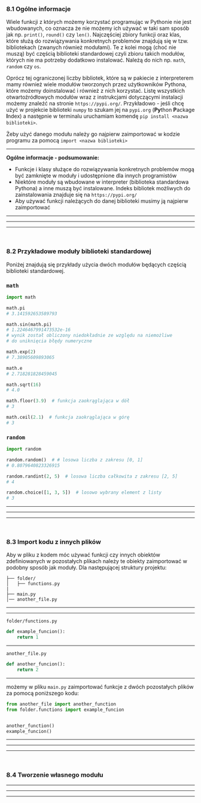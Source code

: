 ### 8.1 Ogólne informacje
Wiele funkcji z których możemy korzystać programując w Pythonie nie jest wbudowanych, co oznacza że nie możemy ich używać w taki sam sposób jak np. `print()`, `round()` czy `len()`. Najczęściej zbiory funkcji oraz klas, które służą do rozwiązywania konkretnych problemów znajdują się w tzw. bibliotekach (zwanych również modułami). Te z kolei mogą (choć nie muszą) być częścią biblioteki standardowej czyli zbioru takich modułów, których nie ma potrzeby dodatkowo instalować. Należą do nich np. `math`, `random` czy `os`.

Oprócz tej ograniczonej liczby bibliotek, które są w pakiecie z interpreterem mamy również wiele modułów tworzonych przez użytkowników Pythona, które możemy doinstalować i również z nich korzystać. Listę wszystkich otwartoźródłowych modułów wraz z instrukcjami dotyczącymi instalacji możemy znaleźć na stronie `https://pypi.org/`. Przykładowo - jeśli chcę użyć w projekcie biblioteki `numpy` to szukam jej na `pypi.org` (**Py**thon **P**ackage **I**ndex) a następnie w terminalu uruchamiam komendę `pip install <nazwa biblioteki>`.

Żeby użyć danego modułu należy go najpierw zaimportować w kodzie programu za pomocą `import <nazwa biblioteki>`

---
**Ogólne informacje - podsumowanie:**
- Funkcje i klasy służące do rozwiązywania konkretnych problemów mogą być zamknięte w moduły i udostępnione dla innych programistów
- Niektóre moduły są wbudowane w interpreter (biblioteka standardowa Pythona) a inne muszą być instalowane. Indeks bibliotek możliwych do zainstalowania znajduje się na `https://pypi.org/`
- Aby używać funkcji należących do danej biblioteki musimy ją najpierw zaimportować

---
---
---
&nbsp;
### 8.2 Przykładowe moduły biblioteki standardowej
Poniżej znajdują się przykłady użycia dwóch modułów będących częścią biblioteki standardowej.

### `math`
```python
import math

math.pi
# 3.141592653589793

math.sin(math.pi)
# 1.2246467991473532e-16
# wynik został obliczony niedokładnie ze względu na niemożliwe
# do uniknięcia błędy numeryczne

math.exp(2)
# 7.38905609893065

math.e
# 2.718281828459045

math.sqrt(16)
# 4.0

math.floor(3.9)  # funkcja zaokrąglająca w dół
# 3

math.ceil(2.1)  # funkcja zaokrąglająca w górę
# 3
```

### `random`
```python
import random

random.random()  # # losowa liczba z zakresu [0, 1]
# 0.8079640823326915

random.randint(2, 5)  # losowa liczba całkowita z zakresu [2, 5]
# 4

random.choice([1, 3, 5])  # losowo wybrany element z listy
# 3
```


---
---
---
&nbsp;
### 8.3 Import kodu z innych plików
Aby w pliku z kodem móc używać funkcji czy innych obiektów zdefiniowanych w pozostałych plikach należy te obiekty zaimportować w podobny sposób jak moduły. Dla następującej struktury projektu:

```
├── folder/
│   ├── functions.py
|
├── main.py
│── another_file.py
```
---

---
`folder/functions.py`
```python
def example_funcion():
    return 1
```

---
`another_file.py`
```python
def another_funcion():
    return 2
```

---
możemy w pliku `main.py` zaimportować funkcje z dwóch pozostałych plików za pomocą poniższego kodu:

```python
from another_file import another_function
from folder.functions import example_funcion


another_function()
example_funcion()
```
---
---
---
&nbsp;
### 8.4 Tworzenie własnego modułu

---
---
---
&nbsp;
